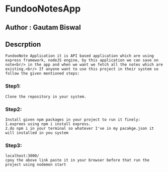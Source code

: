 # FundooNotesApp

## Author : Gautam Biswal

## Descrption
    FundooNote Application it is API based application which are using express framework, nodeJS engine, by this application we can save on note<br/> in the app and when we want we fetch all the notes which are existing.<br/> If anyone want to use this project in their system so follow the given mentioned steps:

### Step1:
    Clone the repository in your system.

### Step2:
    Install given npm packages in your project to run it finely:
    1.exprees using npm i install express.
    2.do npm i in your terminal so whatever I've in my pacakge.json it will installed in you system

### Step3:
    localhost:3000/
    cpoy the above link paste it in your browser before that run the project using nodemon start


